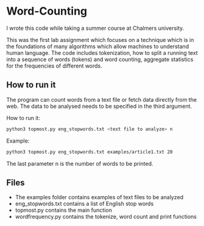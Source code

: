 # Word-Counting
I wrote this code while taking a summer course at Chalmers university.

This was the first lab assignment which focuses on a technique which is in the foundations of many algorithms which allow machines to understand human language. The code includes tokenization, how to split a running text into a sequence of words (tokens) and word counting, aggregate statistics for the frequencies of different words.


## How to run it
The program can count words from a text file or fetch data directly from the web. The data to be analysed needs to be specified in the third argument.

How to run it:
```bash
python3 topmost.py eng_stopwords.txt <text file to analyze> n
```

Example:
```bash
python3 topmost.py eng_stopwords.txt examples/article1.txt 20
```

The last parameter n is the number of words to be printed.

## Files
* The examples folder contains examples of text files to be analyzed
* eng_stopwords.txt contains a list of English stop words
* topmost.py contains the main function
* wordfrequency.py contains the tokenize, word count and print functions
